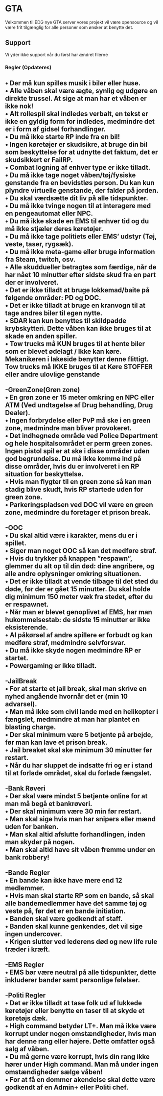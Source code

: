# GTA
Velkommen til EDG nye GTA server vores projekt vil være opensource og vil være frit tilgænglig for alle personer som ønsker at benytte det.

## Support
Vi yder ikke support når du først har ændret filerne




### Regler (Opdateres)
•	Der må kun spilles musik i biler eller huse. <br>
•	Alle våben skal være ægte, synlig og udgøre en direkte trussel. At sige at man har et våben er ikke nok!<br>
•	Alt rollespil skal indledes verbalt, en tekst er ikke en gyldig form for indledes, medmindre det er i form af gidsel forhandlinger.<br>
•	Du må ikke starte RP inde fra en bil!<br>
•	Ingen køretøjer er skudsikre, at bruge din bil som beskyttelse for at udnytte det faktum, det er skudsikkert er FailRP.<br>
•	Combat logning af enhver type er ikke tilladt.<br>
•	Du må ikke tage noget våben/tøj/fysiske genstande fra en bevidstløs person. Du kan kun plyndre virtuelle genstande, der falder på jorden.<br>
•	Du skal værdsætte dit liv på alle tidspunkter.<br>
•	Du må ikke tvinge nogen til at interagere med en pengeautomat eller NPC.<br>
•	Du må ikke skade en EMS til enhver tid og du må ikke stjæler deres køretøjer.<br>
•	Du må ikke tage politiets eller EMS’ udstyr (Tøj, veste, taser, rygsæk).<br>
•	Du må ikke meta-game eller bruge information fra Steam, twitch, osv.<br>
•	Alle skuddueller betragtes som færdige, når de har nået 10 minutter efter sidste skud fra en part der er involveret.<br>
•	Det er ikke tilladt at bruge lokkemad/baite på følgende områder: PD og DOC.<br>
•	Det er ikke tilladt at bruge en kranvogn til at tage andres biler til egen nytte.<br>
•	SDAR kan kun benyttes til skildpadde krybskytteri. Dette våben kan ikke bruges til at skade en anden spiller.<br>
•	Tow trucks må KUN bruges til at hente biler som er blevet ødelagt / Ikke kan køre. Mekanikeren i lakeside benytter denne flittigt. Tow trucks må IKKE bruges til at Køre STOFFER eller andre ulovlige genstande<br>
<br>
-GreenZone(Grøn zone) <br>
•	En grøn zone er 15 meter omkring en NPC eller ATM (Ved undtagelse af Drug behandling, Drug Dealer).<br>
•	Ingen forbrydelse eller PvP må ske i en green zone, medmindre man bliver provokeret.<br>
•	Det indhegnede område ved Police Department og hele hospitalsområdet er perm green zones. Ingen pistol spil er at ske i disse områder uden god begrundelse. Du må ikke komme ind på disse områder, hvis du er involveret i en RP situation for beskyttelse. <br>
•	Hvis man flygter til en green zone så kan man stadig blive skudt, hvis RP startede uden for green zone.<br>
•	Parkeringspladsen ved DOC vil være en green zone, medmindre du foretager et prison break.<br>
<br>
-OOC<br>
•	Du skal altid være i karakter, mens du er i spillet.<br>
•	Siger man noget OOC så kan det medføre straf.<br>
•	Hvis du trykker på knappen ”respawn”, glemmer du alt op til din død: dine angribere, og alle andre oplysninger omkring situationen.<br>
•	Det er ikke tilladt at vende tilbage til det sted du døde, før der er gået 15 minutter. Du skal holde dig minimum 150 meter væk fra stedet, efter du er respawnet.<br>
•	Når man er blevet genoplivet af EMS, har man hukommelsestab: de sidste 15 minutter er ikke eksisterende.<br>
•	Al påkørsel af andre spillere er forbudt og kan medføre straf, medmindre selvforsvar.<br>
•	Du må ikke skyde nogen medmindre RP er startet.<br>
•	Powergaming er ikke tilladt.<br>
<br>
-JailBreak<br>
•	For at starte et jail break, skal man skrive en nyhed angående hvornår det er (min 10 advarsel).<br>
•	Man må ikke som civil lande med en helikopter i fængslet, medmindre at man har plantet en blasting charge.<br>
•	Der skal minimum være 5 betjente på arbejde, før man kan lave et prison break.<br>
•	Jail breaket skal ske minimum 30 minutter før restart.<br>
•	Når du har sluppet de indsatte fri og er i stand til at forlade området, skal du forlade fængslet.<br>
<br>
-Bank Røveri<br>
•	Der skal være mindst 5 betjente online for at man må begå et bankrøveri.<br>
•	Der skal minimum være 30 min før restart.<br>
•	Man skal sige hvis man har snipers eller mænd uden for banken.<br>
•	Man skal altid afslutte forhandlingen, inden man skyder på nogen.<br>
•	Man skal altid have sit våben fremme under en bank robbery!<br>
<br>
-Bande Regler<br>
•	En bande kan ikke have mere end 12 medlemmer.<br>
•	Hvis man skal starte RP som en bande, så skal alle bandemedlemmer have det samme tøj og veste på, før det er en bande initiation.<br>
•	Banden skal være godkendt af staff.<br>
•	Banden skal kunne genkendes, det vil sige ingen undercover.<br>
•	Krigen slutter ved lederens død og new life rule træder i kræft.<br>
<br>
-EMS Regler<br>
•	EMS bør være neutral på alle tidspunkter, dette inkluderer bander samt personlige følelser.<br>
<br>
-Politi Regler<br>
•	Det er ikke tilladt at tase folk ud af lukkede køretøjer eller benytte en taser til at skyde et køretøjs dæk.<br>
•	High command betyder LT+. Man må ikke være korrupt under nogen omstændigheder, hvis man har denne rang eller højere. Dette omfatter også salg af våben.<br>
•	Du må gerne være korrupt, hvis din rang ikke hører under High command. Man må under ingen omstændigheder sælge våben!<br>
•	For at få en dommer akendelse skal dette være godkendt af en Admin+ eller Politi chef.
<br>
-
